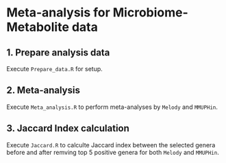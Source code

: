# Meta-analysis for Microbiome-Metabolite data

## 1. Prepare analysis data

Execute `Prepare_data.R` for setup.

## 2. Meta-analysis  

Execute `Meta_analysis.R` to perform meta-analyses by `Melody` and `MMUPHin`.

## 3. Jaccard Index calculation

Execute `Jaccard.R` to calculte Jaccard index between the selected genera before and after remving top 5 positive genera for both `Melody` and `MMUPHin`.
